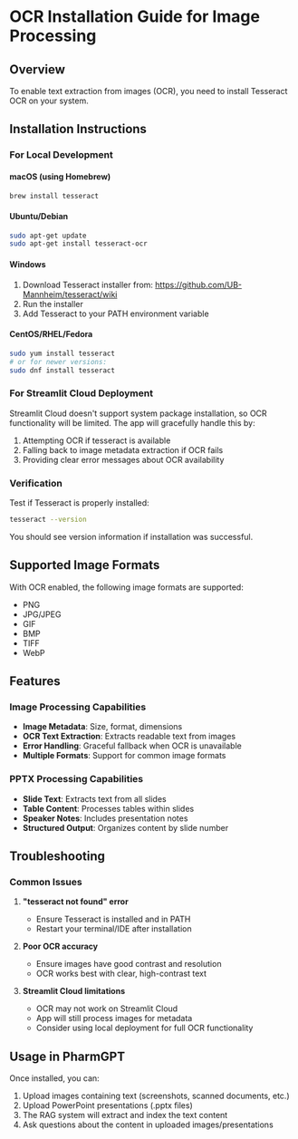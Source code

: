 # OCR Installation Guide for Image Processing

## Overview
To enable text extraction from images (OCR), you need to install Tesseract OCR on your system.

## Installation Instructions

### For Local Development

#### macOS (using Homebrew)
```bash
brew install tesseract
```

#### Ubuntu/Debian
```bash
sudo apt-get update
sudo apt-get install tesseract-ocr
```

#### Windows
1. Download Tesseract installer from: https://github.com/UB-Mannheim/tesseract/wiki
2. Run the installer
3. Add Tesseract to your PATH environment variable

#### CentOS/RHEL/Fedora
```bash
sudo yum install tesseract
# or for newer versions:
sudo dnf install tesseract
```

### For Streamlit Cloud Deployment

Streamlit Cloud doesn't support system package installation, so OCR functionality will be limited. The app will gracefully handle this by:

1. Attempting OCR if tesseract is available
2. Falling back to image metadata extraction if OCR fails
3. Providing clear error messages about OCR availability

### Verification

Test if Tesseract is properly installed:

```bash
tesseract --version
```

You should see version information if installation was successful.

## Supported Image Formats

With OCR enabled, the following image formats are supported:
- PNG
- JPG/JPEG
- GIF
- BMP
- TIFF
- WebP

## Features

### Image Processing Capabilities
- **Image Metadata**: Size, format, dimensions
- **OCR Text Extraction**: Extracts readable text from images
- **Error Handling**: Graceful fallback when OCR is unavailable
- **Multiple Formats**: Support for common image formats

### PPTX Processing Capabilities
- **Slide Text**: Extracts text from all slides
- **Table Content**: Processes tables within slides
- **Speaker Notes**: Includes presentation notes
- **Structured Output**: Organizes content by slide number

## Troubleshooting

### Common Issues

1. **"tesseract not found" error**
   - Ensure Tesseract is installed and in PATH
   - Restart your terminal/IDE after installation

2. **Poor OCR accuracy**
   - Ensure images have good contrast and resolution
   - OCR works best with clear, high-contrast text

3. **Streamlit Cloud limitations**
   - OCR may not work on Streamlit Cloud
   - App will still process images for metadata
   - Consider using local deployment for full OCR functionality

## Usage in PharmGPT

Once installed, you can:
1. Upload images containing text (screenshots, scanned documents, etc.)
2. Upload PowerPoint presentations (.pptx files)
3. The RAG system will extract and index the text content
4. Ask questions about the content in uploaded images/presentations